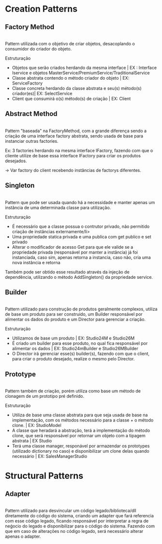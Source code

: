 <h1>Creation Patterns</h1>

## Factory Method
<br/> Pattern utilizada com o objetivo de criar objetos, desacoplando o consumidor do criador do objeto.

Estruturação
<ul>
    <li>Objetos que serão criados herdando da mesma interface | EX : Interface Iservice e objetos MasterService/PremiumService/TraditionalService</li>
    <li>Classe abstrata contendo o método criador do objeto | EX: ServiceFactory</li>
    <li>Classe concreta herdando da classe abstrata e seu(s) método(s) criador(es)| EX: SelectService </li>
    <li>Client que consumirá o(s) método(s) de criação | EX: Client </li>
</ul>


## Abstract Method
<br/>Pattern "baseada" na FactoryMethod, com a grande diferença sendo a criação de uma interface factory abstrata, sendo usada de base para instanciar outras factories.

Ex: 3 factories herdando na mesma interface IFactory, fazendo com que o cliente utilize de base essa interface IFactory para criar os produtos desejados.

-> Var factory do client recebendo instâncias de factorys diferentes.

## Singleton
<br/>Pattern que pode ser usada quando há a necessidade e manter apenas um instância de uma determinada classe para utilização.

Estruturação
<ul>
    <li>É necessário que a classe possua o contrutor privado, não permitido criação de instâncias externamente/li>
    <li>Uma propriedade statica privada e uma publica com get publico e set privado</li>
    <li>Alterar o modificador de acesso Get para que ele valide se a propriedade privada (responsável por manter a instância) já foi instanciada, caso sim, apenas retorna a instancia, caso não, cria uma nova instância e retorna</li>
</ul>

Também pode ser obtido esse resultado através da injeção de dependência, utilizando o método AddSingleton() da propriedade service.

## Builder
<br/>Pattern utilizado para construção de produtos geralmente complexos, utiliza de base um produto para ser construido, um Builder responsável por alimentar os dados do produto e um Director para gerenciar a criação.

Estruturação

<ul>
    <li>Utilizamos de base um produto | EX: Studio24M e Studio26M </li>
    <li>É criado um builder para esse produto, no qual fica responsável por alimentar os dados | EX: Studio24mBuilder e Studio26MBuilder </li>
    <li>O Director irá gerenciar esse(s) builder(s), fazendo com que o client, para criar o produto desejado, realize o mesmo pelo Director.</li>
</ul>

## Prototype
<br/>Pattern também de criação, porém utiliza como base um método de clonagem de um prototipo pré definido.

Estruturação

<ul>
    <li>Utiliza de base uma classe abstrata para que seja usada de base na implementação, com os métodos necessário para a classe + o método clone. | EX: StudioModel </li>
    <li>A classe que heradará a abstração, terá a implementação do método clone, que será responsável por retornar um objeto com a tipagem abstrata | EX Studio</li>
    <li>Terá uma classe manager, responável por armazendar os prototypes (utilizado dictionary no caso) e disponibilizar um clone delas quando necessário | EX: SalesManagerStudio </li>
</ul>


<h1>Structural Patterns</h1>

## Adapter
<br/>Pattern utilizado para desvincular um código legado/biblioteca/dll diretamente do código do sistema, criando um adapter que fará referencia com esse código legado, ficando responsável por interpretar a regra de neǵocio do legado e disponibilizar para o código do sistema. Fazendo com que em caso de alterações no código legado, será necessário alterar apenas o adapter.